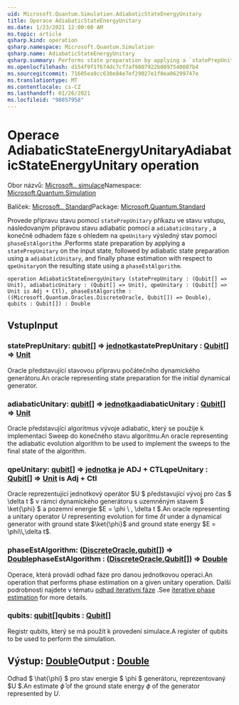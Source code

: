 ```yaml
---
uid: Microsoft.Quantum.Simulation.AdiabaticStateEnergyUnitary
title: Operace AdiabaticStateEnergyUnitary
ms.date: 1/23/2021 12:00:00 AM
ms.topic: article
qsharp.kind: operation
qsharp.namespace: Microsoft.Quantum.Simulation
qsharp.name: AdiabaticStateEnergyUnitary
qsharp.summary: Performs state preparation by applying a `statePrepUnitary` on the input state, followed by adiabatic state preparation using a `adiabaticUnitary`, and finally phase estimation with respect to `qpeUnitary`on the resulting state using a `phaseEstAlgorithm`.
ms.openlocfilehash: d154f9f1f674dc7cf7af9807922b0897540087b4
ms.sourcegitcommit: 71605ea9cc630e84e7ef29027e1f0ea06299747e
ms.translationtype: MT
ms.contentlocale: cs-CZ
ms.lasthandoff: 01/26/2021
ms.locfileid: "98857958"
---
```

# <a name="adiabaticstateenergyunitary-operation"></a><span data-ttu-id="8b41d-102">Operace AdiabaticStateEnergyUnitary</span><span class="sxs-lookup"><span data-stu-id="8b41d-102">AdiabaticStateEnergyUnitary operation</span></span>

<span data-ttu-id="8b41d-103">Obor názvů: [Microsoft.. simulace](xref:Microsoft.Quantum.Simulation)</span><span class="sxs-lookup"><span data-stu-id="8b41d-103">Namespace: [Microsoft.Quantum.Simulation](xref:Microsoft.Quantum.Simulation)</span></span>

<span data-ttu-id="8b41d-104">Balíček: [Microsoft.. Standard](https://nuget.org/packages/Microsoft.Quantum.Standard)</span><span class="sxs-lookup"><span data-stu-id="8b41d-104">Package: [Microsoft.Quantum.Standard](https://nuget.org/packages/Microsoft.Quantum.Standard)</span></span>


<span data-ttu-id="8b41d-105">Provede přípravu stavu pomocí `statePrepUnitary` příkazu ve stavu vstupu, následovaným přípravou stavu adiabatic pomocí a `adiabaticUnitary` , a konečně odhadem fáze s ohledem na `qpeUnitary` výsledný stav pomocí `phaseEstAlgorithm` .</span><span class="sxs-lookup"><span data-stu-id="8b41d-105">Performs state preparation by applying a `statePrepUnitary` on the input state, followed by adiabatic state preparation using a `adiabaticUnitary`, and finally phase estimation with respect to `qpeUnitary`on the resulting state using a `phaseEstAlgorithm`.</span></span>

```qsharp
operation AdiabaticStateEnergyUnitary (statePrepUnitary : (Qubit[] => Unit), adiabaticUnitary : (Qubit[] => Unit), qpeUnitary : (Qubit[] => Unit is Adj + Ctl), phaseEstAlgorithm : ((Microsoft.Quantum.Oracles.DiscreteOracle, Qubit[]) => Double), qubits : Qubit[]) : Double
```


## <a name="input"></a><span data-ttu-id="8b41d-106">Vstup</span><span class="sxs-lookup"><span data-stu-id="8b41d-106">Input</span></span>

### <a name="stateprepunitary--qubit--unit"></a><span data-ttu-id="8b41d-107">statePrepUnitary: [qubit](xref:microsoft.quantum.lang-ref.qubit)[] => [jednotka](xref:microsoft.quantum.lang-ref.unit)</span><span class="sxs-lookup"><span data-stu-id="8b41d-107">statePrepUnitary : [Qubit](xref:microsoft.quantum.lang-ref.qubit)[] => [Unit](xref:microsoft.quantum.lang-ref.unit)</span></span> 

<span data-ttu-id="8b41d-108">Oracle představující stavovou přípravu počátečního dynamického generátoru.</span><span class="sxs-lookup"><span data-stu-id="8b41d-108">An oracle representing state preparation for the initial dynamical generator.</span></span>


### <a name="adiabaticunitary--qubit--unit"></a><span data-ttu-id="8b41d-109">adiabaticUnitary: [qubit](xref:microsoft.quantum.lang-ref.qubit)[] => [jednotka](xref:microsoft.quantum.lang-ref.unit)</span><span class="sxs-lookup"><span data-stu-id="8b41d-109">adiabaticUnitary : [Qubit](xref:microsoft.quantum.lang-ref.qubit)[] => [Unit](xref:microsoft.quantum.lang-ref.unit)</span></span> 

<span data-ttu-id="8b41d-110">Oracle představující algoritmus vývoje adiabatic, který se použije k implementaci Sweep do konečného stavu algoritmu.</span><span class="sxs-lookup"><span data-stu-id="8b41d-110">An oracle representing the adiabatic evolution algorithm to be used to implement the sweeps to the final state of the algorithm.</span></span>


### <a name="qpeunitary--qubit--unit--is-adj--ctl"></a><span data-ttu-id="8b41d-111">qpeUnitary: [qubit](xref:microsoft.quantum.lang-ref.qubit)[] => [jednotka](xref:microsoft.quantum.lang-ref.unit)  je ADJ + CTL</span><span class="sxs-lookup"><span data-stu-id="8b41d-111">qpeUnitary : [Qubit](xref:microsoft.quantum.lang-ref.qubit)[] => [Unit](xref:microsoft.quantum.lang-ref.unit)  is Adj + Ctl</span></span>

<span data-ttu-id="8b41d-112">Oracle reprezentující jednotkový operátor $U $ představující vývoj pro čas $ \delta t $ v rámci dynamického generátoru s uzemněným stavem $ \ket{\phi} $ a pozemní energie $E = \phi \\ , \delta t $.</span><span class="sxs-lookup"><span data-stu-id="8b41d-112">An oracle representing a unitary operator $U$ representing evolution for time $\delta t$ under a dynamical generator with ground state $\ket{\phi}$ and ground state energy $E = \phi\\,\delta t$.</span></span>


### <a name="phaseestalgorithm--discreteoraclequbit--double"></a><span data-ttu-id="8b41d-113">phaseEstAlgorithm: ([DiscreteOracle](xref:Microsoft.Quantum.Oracles.DiscreteOracle),[qubit](xref:microsoft.quantum.lang-ref.qubit)[]) => [Double](xref:microsoft.quantum.lang-ref.double)</span><span class="sxs-lookup"><span data-stu-id="8b41d-113">phaseEstAlgorithm : ([DiscreteOracle](xref:Microsoft.Quantum.Oracles.DiscreteOracle),[Qubit](xref:microsoft.quantum.lang-ref.qubit)[]) => [Double](xref:microsoft.quantum.lang-ref.double)</span></span> 

<span data-ttu-id="8b41d-114">Operace, která provádí odhad fáze pro danou jednotkovou operaci.</span><span class="sxs-lookup"><span data-stu-id="8b41d-114">An operation that performs phase estimation on a given unitary operation.</span></span>
<span data-ttu-id="8b41d-115">Další podrobnosti najdete v tématu [odhad iterativní fáze](/quantum/libraries/characterization#iterative-phase-estimation) .</span><span class="sxs-lookup"><span data-stu-id="8b41d-115">See [iterative phase estimation](/quantum/libraries/characterization#iterative-phase-estimation) for more details.</span></span>


### <a name="qubits--qubit"></a><span data-ttu-id="8b41d-116">qubits: [qubit](xref:microsoft.quantum.lang-ref.qubit)[]</span><span class="sxs-lookup"><span data-stu-id="8b41d-116">qubits : [Qubit](xref:microsoft.quantum.lang-ref.qubit)[]</span></span>

<span data-ttu-id="8b41d-117">Registr qubits, který se má použít k provedení simulace.</span><span class="sxs-lookup"><span data-stu-id="8b41d-117">A register of qubits to be used to perform the simulation.</span></span>



## <a name="output--double"></a><span data-ttu-id="8b41d-118">Výstup: [Double](xref:microsoft.quantum.lang-ref.double)</span><span class="sxs-lookup"><span data-stu-id="8b41d-118">Output : [Double](xref:microsoft.quantum.lang-ref.double)</span></span>

<span data-ttu-id="8b41d-119">Odhad $ \hat{\phi} $ pro stav energie $ \phi $ generátoru, reprezentovaný $U $.</span><span class="sxs-lookup"><span data-stu-id="8b41d-119">An estimate $\hat{\phi}$ of the ground state energy $\phi$ of the generator represented by $U$.</span></span>